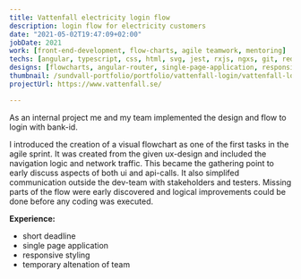 ```yaml
---
title: Vattenfall electricity login flow
description: login flow for electricity customers
date: "2021-05-02T19:47:09+02:00"
jobDate: 2021
work: [front-end-development, flow-charts, agile teamwork, mentoring]
techs: [angular, typescript, css, html, svg, jest, rxjs, ngxs, git, redux-dev-tools]
designs: [flowcharts, angular-router, single-page-application, responsive, bank-id]
thumbnail: /sundvall-portfolio/portfolio/vattenfall-login/vattenfall-login.jpg
projectUrl: https://www.vattenfall.se/

---
```


As an internal project me and my team implemented the design and flow to login with bank-id.

I introduced the creation of a visual flowchart as one of the first tasks in the agile sprint. It was created from the given ux-design and included the navigation logic and network traffic. This became the gathering point to early discuss aspects of both ui and api-calls. It also simplifed communication outside the dev-team with stakeholders and testers. Missing parts of the flow were early discovered and logical improvements could be done before any coding was executed. 

**Experience:**
- short deadline
- single page application
- responsive styling
- temporary altenation of team  